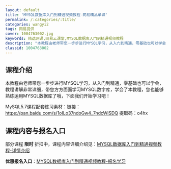```yaml
---
layout: default
title: 'MYSQL数据库入门到精通视频教程-网易精品单课'
permalink: /:categories/:title/
categories: wangyi2
tags: 网易提供
cover: 1004763002.jpg
keywords: 精选网课,网易云课堂,MYSQL数据库入门到精通视频教程
description: "本教程由老师带您一步步进行MYSQL学习，从入门到精通，零基础也可以学会，教程讲解非常详细，带您方方面面学习MYSQL数字库，学会了本教程，您也能够熟练运用MYSQL数据库了哦，下面我们开始"
classid: 1004763002
---
```


## 课程介绍

本教程由老师带您一步步进行MYSQL学习，从入门到精通，零基础也可以学会，教程讲解非常详细，带您方方面面学习MYSQL数字库，学会了本教程，您也能够熟练运用MYSQL数据库了哦，下面我们开始学习吧！


MySQL5.7课程配套练习素材：链接：https://pan.baidu.com/s/1oILo37ndoGw4_7ndcWiSDQ 
提取码：o4hx

## 课程内容与报名入口

部分课程 **限时** 折扣中，课程内容详细介绍见：[MYSQL数据库入门到精通视频教程-详情介绍](https://study.163.com/course/introduction/1004763002.htm?share=1&shareId=1025206652&utm_campaign=share&utm_medium=iphoneShare&utm_source=&utm_u=1025206652)

**优惠报名入口**：[MYSQL数据库入门到精通视频教程-报名学习](https://study.163.com/course/introduction/1004763002.htm?share=1&shareId=1025206652&utm_campaign=share&utm_medium=iphoneShare&utm_source=&utm_u=1025206652)

